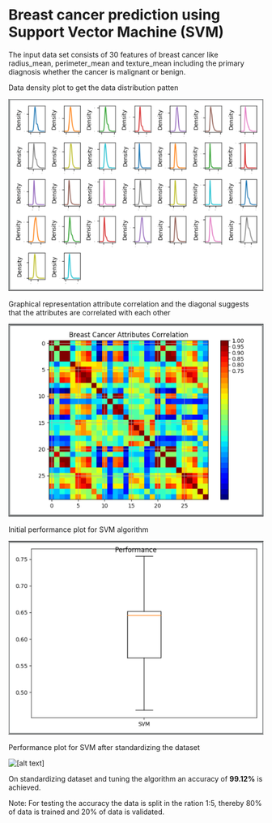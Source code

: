 # Breast cancer prediction using Support Vector Machine (SVM) #

The input data set consists of 30 features of breast cancer like radius_mean, perimeter_mean and texture_mean including the primary diagnosis whether the cancer is malignant or benign.

Data density plot to get the data distribution patten

![[alt text]](https://github.com/mariyamouseph/breast_cancer_prediction/blob/master/plots/density_plot.png)


Graphical representation attribute correlation and the diagonal suggests that the attributes are correlated with each other
 
![[alt text]](https://github.com/mariyamouseph/breast_cancer_prediction/blob/master/plots/coorelation_plot.png)

 
 Initial performance plot for SVM algorithm
 
 ![[alt text]](https://github.com/mariyamouseph/breast_cancer_prediction/blob/master/plots/performace_initial.png)
 
 Performance plot for SVM after standardizing the dataset
 
 ![[alt text]](https://github.com/mariyamouseph/breast_cancer_prediction/blob/master/plots/performace_final.png)

 
 On standardizing dataset and tuning the algorithm an accuracy of **99.12%** is achieved.
 
 
 Note: For testing the accuracy the data is split in the ration 1:5, thereby 80% of data is trained and 20% of data is validated.
 
 